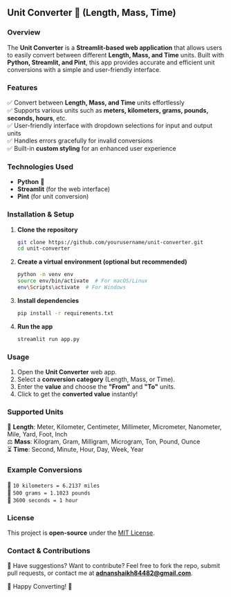 ## **Unit Converter 🔄 (Length, Mass, Time)**  

### **Overview**  
The **Unit Converter** is a **Streamlit-based web application** that allows users to easily convert between different **Length, Mass, and Time** units. Built with **Python, Streamlit, and Pint**, this app provides accurate and efficient unit conversions with a simple and user-friendly interface.  

### **Features**  
✅ Convert between **Length, Mass, and Time** units effortlessly  
✅ Supports various units such as **meters, kilometers, grams, pounds, seconds, hours**, etc.  
✅ User-friendly interface with dropdown selections for input and output units  
✅ Handles errors gracefully for invalid conversions  
✅ Built-in **custom styling** for an enhanced user experience  

### **Technologies Used**  
- **Python** 🐍  
- **Streamlit** (for the web interface)  
- **Pint** (for unit conversion)  

### **Installation & Setup**  
1. **Clone the repository**  
   ```sh
   git clone https://github.com/yourusername/unit-converter.git
   cd unit-converter
   ```  
2. **Create a virtual environment (optional but recommended)**  
   ```sh
   python -m venv env
   source env/bin/activate  # For macOS/Linux
   env\Scripts\activate  # For Windows
   ```  
3. **Install dependencies**  
   ```sh
   pip install -r requirements.txt
   ```  
4. **Run the app**  
   ```sh
   streamlit run app.py
   ```  

### **Usage**  
1. Open the **Unit Converter** web app.  
2. Select a **conversion category** (Length, Mass, or Time).  
3. Enter the **value** and choose the **"From"** and **"To"** units.  
4. Click to get the **converted value** instantly!  

### **Supported Units**  
📏 **Length**: Meter, Kilometer, Centimeter, Millimeter, Micrometer, Nanometer, Mile, Yard, Foot, Inch  
⚖️ **Mass**: Kilogram, Gram, Milligram, Microgram, Ton, Pound, Ounce  
⏳ **Time**: Second, Minute, Hour, Day, Week, Year  

### **Example Conversions**  
🔹 `10 kilometers = 6.2137 miles`  
🔹 `500 grams = 1.1023 pounds`  
🔹 `3600 seconds = 1 hour`  

### **License**  
This project is **open-source** under the [MIT License](LICENSE).  

### **Contact & Contributions**  
📧 Have suggestions? Want to contribute? Feel free to fork the repo, submit pull requests, or contact me at **adnanshaikh84482@gmail.com**.  

🚀 Happy Converting! 🎉  